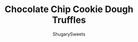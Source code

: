 ---
layout: ../../layouts/MarkdownPostLayout.astro
title: Chocolate Chip Cookie Dough Truffles
author: ShugarySweets
pubDate: 2019-01-15
description: "Chocolate Chip Cookie Dough Truffles are an easy, no bake recipe for any occasion. Delicious, egg free cookie dough dipped in melted chocolate are the ultimate dessert idea!"
image_url: https://www.shugarysweets.com/wp-content/uploads/2019/06/chocolate-chip-cookie-dough-truffles-facebook.jpg
tags: ["Candy","American"]
calories: 124
protein: 1
carbohydrates: 14
fats: 7
fiber: 1
ingredients: ["4 ounce cream cheese, softened","1/2 cup unsalted butter, softened","3/4 cup light brown sugar, packed","1 teaspoon vanilla extract","1 cup all-purpose flour","1/4 teaspoon kosher salt","1 cup semi-sweet chocolate morsels","12 ounce chocolate coating, melted (you can also use vanilla coating, to dip or drizzle)"]
serves: 40
time: "2 hours 30 minutes"
prepTime: "30 minutes"
instructions: ["Beat cream cheese and butter until creamy. Add sugar and vanilla. Beat in HEAT TREATED flour and salt. Fold in chocolate morsels.","Scoop (about 1-2 Tbsp) onto a parchment lined baking sheet. Freeze for about 2 hours (or overnight).","Once frozen, use hands to soften a little into a nicely shaped ball. Using a toothpick, dip into melted chocolate coating and return to parchment. Drizzle with melted vanilla bark. Refrigerate and enjoy."]
nutrition: ["124 calories","14 grams carbohydrates","11 milligrams cholesterol","7 grams fat","1 grams fiber","1 grams protein","4 grams saturated fat","59 milligrams sodium","10 grams sugar","0 grams trans fat","2 grams unsaturated fat"]
---